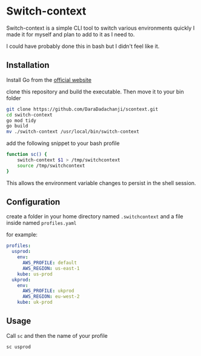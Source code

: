 # Switch-context

Switch-context is a simple CLI tool to switch various environments quickly
I made it for myself and plan to add to it as I need to.

I could have probably done this in bash but I didn't feel like it.

## Installation

Install Go from the [official website](https://go.dev/)

clone this repository and build the executable. Then move it to your bin folder

```bash
git clone https://github.com/DaraDadachanji/scontext.git
cd switch-context
go mod tidy
go build
mv ./switch-context /usr/local/bin/switch-context
```

add the following snippet to your bash profile

```bash
function sc() {
    switch-context $1 > /tmp/switchcontext
    source /tmp/switchcontext
}
```

This allows the environment variable changes to persist in the shell session.

## Configuration

create a folder in your home directory named `.switchcontext`
and a file inside named `profiles.yaml`

for example:

```yaml
profiles:
  usprod:
    env:
      AWS_PROFILE: default
      AWS_REGION: us-east-1
    kube: us-prod
  ukprod:
    env:
      AWS_PROFILE: ukprod
      AWS_REGION: eu-west-2
    kube: uk-prod
```

## Usage

Call `sc` and then the name of your profile

`sc usprod`
